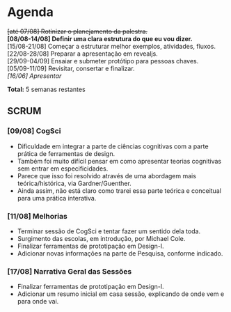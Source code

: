 # Agenda

<del>[até 07/08] Rotinizar o planejamento da palestra.</del>  
**[08/08-14/08] Definir uma clara estrutura do que eu vou dizer.**  
[15/08-21/08] Começar a estruturar melhor exemplos, atividades, fluxos.  
[22/08-28/08] Preparar a apresentação em revealjs.  
[29/09-04/09] Ensaiar e submeter protótipo para pessoas chaves.  
[05/09-11/09] Revisitar, consertar e finalizar.  
*[16/06] Apresentar*  

**Total:** 5 semanas restantes

## SCRUM

### [09/08] CogSci
* Dificuldade em integrar a parte de ciências cognitivas com a parte prática de ferramentas de design.
* Também foi muito difícil pensar em como apresentar teorias cognitivas sem entrar em especificidades.
* Parece que isso foi resolvido através de uma abordagem mais teórica/histórica, via Gardner/Guenther.
* Ainda assim, não está claro como trarei essa parte teórica e conceitual para uma prática interativa.

### [11/08] Melhorias
* Terminar sessão de CogSci e tentar fazer um sentido dela toda.
* Surgimento das escolas, em introdução, por Michael Cole.
* Finalizar ferramentas de prototipação em Design-I.
* Adicionar novas informações na parte de Pesquisa, conforme indicado.

### [17/08] Narrativa Geral das Sessões
* Finalizar ferramentas de prototipação em Design-I.
* Adicionar um resumo inicial em casa sessão, explicando de onde vem e para onde vai.